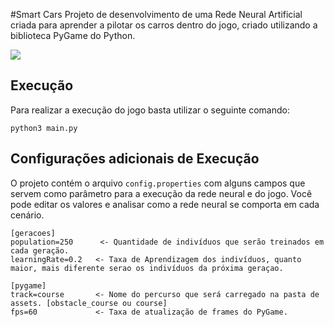 #Smart Cars
Projeto de desenvolvimento de uma Rede Neural Artificial criada para aprender a pilotar os carros dentro do jogo, criado utilizando a biblioteca PyGame do Python.

![](https://github.com/VitorMarinheiro/SmartCars/blob/main/assets/running.gif)

## Execução
Para realizar a execução do jogo basta utilizar o seguinte comando:

`python3 main.py`

## Configurações adicionais de Execução
O projeto contém o arquivo `config.properties` com alguns campos que servem como parâmetro para a execução da rede neural e do jogo.
Você pode editar os valores e analisar como a rede neural se comporta em cada cenário.

```
[geracoes]
population=250      <- Quantidade de indivíduos que serão treinados em cada geração.
learningRate=0.2   <- Taxa de Aprendizagem dos indivíduos, quanto maior, mais diferente serao os indivíduos da próxima geraçao.

[pygame]
track=course       <- Nome do percurso que será carregado na pasta de assets. [obstacle_course ou course]
fps=60             <- Taxa de atualização de frames do PyGame.

```

